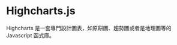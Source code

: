 # Highcharts.js

<script type="text/javascript" src="../js/general.js"></script>

Highcharts 是一套專門設計圖表，如原餅圖、趨勢圖或者是地理圖等的 Javascript 函式庫。